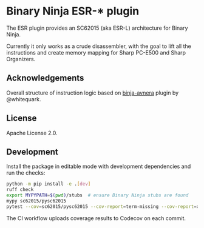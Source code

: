 # Binary Ninja ESR-* plugin

The ESR plugin provides an SC62015 (aka ESR-L) architecture for Binary Ninja.

Currently it only works as a crude disassembler, with the goal to lift all the
instructions and create memory mapping for Sharp PC-E500 and Sharp Organizers.

## Acknowledgements

Overall structure of instruction logic based on
[binja-avnera](https://github.com/whitequark/binja-avnera) plugin by
@whitequark.

## License

Apache License 2.0.

## Development

Install the package in editable mode with development dependencies and run the
checks:

```bash
python -m pip install -e .[dev]
ruff check
export MYPYPATH=$(pwd)/stubs  # ensure Binary Ninja stubs are found
mypy sc62015/pysc62015
pytest --cov=sc62015/pysc62015 --cov-report=term-missing --cov-report=xml
```

The CI workflow uploads coverage results to Codecov on each commit.

